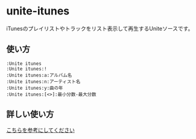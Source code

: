 # unite-itunes
iTunesのプレイリストやトラックをリスト表示して再生するUniteソースです。

使い方
-----

    :Unite itunes
    :Unite itunes:!
    :Unite itunes:a:アルバム名
    :Unite itunes:n:アーティスト名
    :Unite itunes:y:曲の年
    :Unite itunes:[<>]:最小分数-最大分数

詳しい使い方
-----
[こちらを参考にしてください](http://skrby1.com/?p=)
